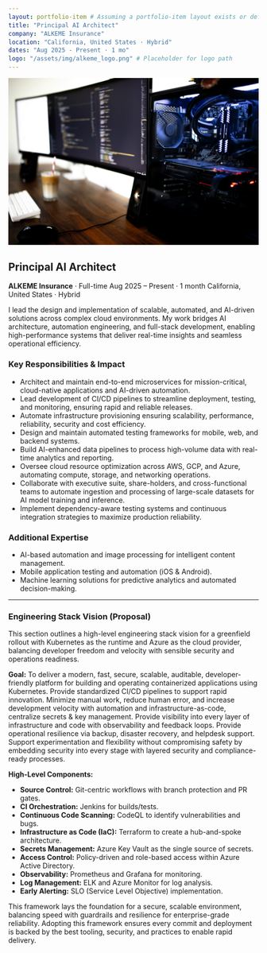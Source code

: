 ```yaml
---
layout: portfolio-item # Assuming a portfolio-item layout exists or default is suitable
title: "Principal AI Architect"
company: "ALKEME Insurance"
location: "California, United States · Hybrid"
dates: "Aug 2025 - Present · 1 mo"
logo: "/assets/img/alkeme_logo.png" # Placeholder for logo path
---
```


![Portfolio Item](/assets/img/caspar-camille-rubin-7SDoly3FV_0-unsplash.jpg)


## Principal AI Architect

**ALKEME Insurance** · Full-time
Aug 2025 – Present · 1 month
California, United States · Hybrid

I lead the design and implementation of scalable, automated, and AI-driven solutions across complex cloud environments. My work bridges AI architecture, automation engineering, and full-stack development, enabling high-performance systems that deliver real-time insights and seamless operational efficiency.

### Key Responsibilities & Impact

*   Architect and maintain end-to-end microservices for mission-critical, cloud-native applications and AI-driven automation.
*   Lead development of CI/CD pipelines to streamline deployment, testing, and monitoring, ensuring rapid and reliable releases.
*   Automate infrastructure provisioning ensuring scalability, performance, reliability, security and cost efficiency.
*   Design and maintain automated testing frameworks for mobile, web, and backend systems.
*   Build AI-enhanced data pipelines to process high-volume data with real-time analytics and reporting.
*   Oversee cloud resource optimization across AWS, GCP, and Azure, automating compute, storage, and networking operations.
*   Collaborate with executive suite, share-holders, and cross-functional teams to automate ingestion and processing of large-scale datasets for AI model training and inference.
*   Implement dependency-aware testing systems and continuous integration strategies to maximize production reliability.

### Additional Expertise

*   AI-based automation and image processing for intelligent content management.
*   Mobile application testing and automation (iOS & Android).
*   Machine learning solutions for predictive analytics and automated decision-making.

---

### Engineering Stack Vision (Proposal)

This section outlines a high-level engineering stack vision for a greenfield rollout with Kubernetes as the runtime and Azure as the cloud provider, balancing developer freedom and velocity with sensible security and operations readiness.

**Goal:** To deliver a modern, fast, secure, scalable, auditable, developer-friendly platform for building and operating containerized applications using Kubernetes. Provide standardized CI/CD pipelines to support rapid innovation. Minimize manual work, reduce human error, and increase development velocity with automation and infrastructure-as-code, centralize secrets & key management. Provide visibility into every layer of infrastructure and code with observability and feedback loops. Provide operational resilience via backup, disaster recovery, and helpdesk support. Support experimentation and flexibility without compromising safety by embedding security into every stage with layered security and compliance-ready processes.

**High-Level Components:**

*   **Source Control:** Git-centric workflows with branch protection and PR gates.
*   **CI Orchestration:** Jenkins for builds/tests.
*   **Continuous Code Scanning:** CodeQL to identify vulnerabilities and bugs.
*   **Infrastructure as Code (IaC):** Terraform to create a hub-and-spoke architecture.
*   **Secrets Management:** Azure Key Vault as the single source of secrets.
*   **Access Control:** Policy-driven and role-based access within Azure Active Directory.
*   **Observability:** Prometheus and Grafana for monitoring.
*   **Log Management:** ELK and Azure Monitor for log analysis.
*   **Early Alerting:** SLO (Service Level Objective) implementation.

This framework lays the foundation for a secure, scalable environment, balancing speed with guardrails and resilience for enterprise-grade reliability. Adopting this framework ensures every commit and deployment is backed by the best tooling, security, and practices to enable rapid delivery.
